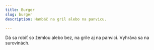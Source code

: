```yaml
---
title: Burger
slug: burger
description: Hambáč na gril alebo na panvicu.

---
```


Dá sa robiť so žemlou alebo bez, na grile aj na panvici. Vyhráva sa na surovinách. 

